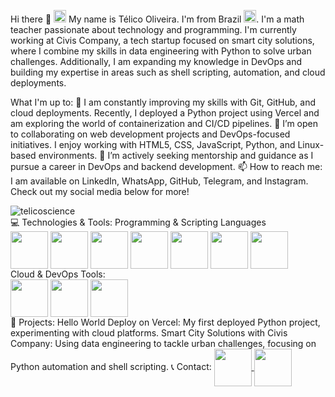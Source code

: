 Hi there 👋 <img src="https://www.kindpng.com/picc/m/130-1309274_br-brazil-flag-icon-brasil-flag-hd-png.png" height=20>
My name is Télico Oliveira. I'm from Brazil <img src="https://www.kindpng.com/picc/m/130-1309274_br-brazil-flag-icon-brasil-flag-hd-png.png" height=20>. I'm a math teacher passionate about technology and programming. I'm currently working at Civis Company, a tech startup focused on smart city solutions, where I combine my skills in data engineering with Python to solve urban challenges. Additionally, I am expanding my knowledge in DevOps and building my expertise in areas such as shell scripting, automation, and cloud deployments.

What I'm up to:
🌱 I am constantly improving my skills with Git, GitHub, and cloud deployments. Recently, I deployed a Python project using Vercel and am exploring the world of containerization and CI/CD pipelines.
👯 I’m open to collaborating on web development projects and DevOps-focused initiatives. I enjoy working with HTML5, CSS, JavaScript, Python, and Linux-based environments.
🤔 I’m actively seeking mentorship and guidance as I pursue a career in DevOps and backend development.
📫 How to reach me: I am available on LinkedIn, WhatsApp, GitHub, Telegram, and Instagram. Check out my social media below for more!
<br>

<p><img align="left" src="https://github-readme-stats.vercel.app/api/top-langs?username=telicoscience&show_icons=true&locale=en&layout=compact&theme=dark" alt="telicoscience" /></p>
<br>
💻 Technologies & Tools:
Programming & Scripting Languages
<div> <img src="https://cdn.jsdelivr.net/gh/devicons/devicon/icons/bash/bash-plain.svg" align="center" heigth="50" width="60" /> <img src="https://cdn.jsdelivr.net/gh/devicons/devicon/icons/html5/html5-original-wordmark.svg" align="center" heigth="50" width="60"/> <img src="https://cdn.jsdelivr.net/gh/devicons/devicon/icons/css3/css3-original-wordmark.svg" align="center" heigth="50" width="60"/> <img src="https://cdn.jsdelivr.net/gh/devicons/devicon/icons/javascript/javascript-original.svg" align="center" heigth="50" width="60"/> <img src="https://cdn.jsdelivr.net/gh/devicons/devicon/icons/php/php-original.svg" align="center" heigth="50" width="60"/> <img src="https://cdn.jsdelivr.net/gh/devicons/devicon/icons/python/python-original.svg" align="center" heigth="50" width="60"/> <img src="https://cdn.jsdelivr.net/gh/devicons/devicon/icons/c/c-original.svg" align="center" heigth="50" width="60" /> </div>
Cloud & DevOps Tools:
<div> <img src="https://cdn.jsdelivr.net/gh/devicons/devicon/icons/docker/docker-original-wordmark.svg" align="center" heigth="50" width="60"/> <img src="https://cdn.jsdelivr.net/gh/devicons/devicon/icons/linux/linux-original.svg" align="center" heigth="50" width="60"/> <img src="https://cdn.jsdelivr.net/gh/devicons/devicon/icons/git/git-original-wordmark.svg" align="center" heigth="50" width="60"/> </div>
🚀 Projects:
Hello World Deploy on Vercel: My first deployed Python project, experimenting with cloud platforms.
Smart City Solutions with Civis Company: Using data engineering to tackle urban challenges, focusing on Python automation and shell scripting.
📞 Contact:
<a href = "https://www.linkedin.com/in/telicoscience/"> <img src="https://cdn.jsdelivr.net/gh/devicons/devicon/icons/linkedin/linkedin-original.svg" align="center" heigth="50" width="60"/> </a> <a href = "https://www.instagram.com/telico.oliveira/"> <img src="https://logodownload.org/wp-content/uploads/2017/04/instagram-logo.png" align="center" heigth="50" width="60"/> </a>
